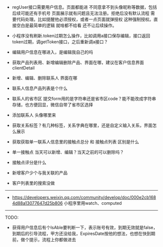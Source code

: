 - regUser接口需要用户信息。页面都能进 不同意拿不到头像昵称等数据，包括后续可能还有手机号 页面展示就有问题且无法注册。拒绝后没有默认流程 需要代码处理。比如提醒他必须授权，或者一点页面就弹授权 这种强制授权。直接空白是最简单的逻辑 就啥都不给看 还不让后续操作。
- 小程序没有刷新.token过期怎么操作，比如调用a接口保存编辑，接口返回token过期，调getToken接口，之后重新调a接口？

- 编辑用户信息在哪进入，是编辑我自己的吗
- 获取产品列表用、新增编辑删除产品、界面在哪，建议在客户信息界面clientDetail
- 新增、编辑、删除联系人 界面在哪
- 联系人信息产品列表是个什么
- 联系人的省市区 提交form用的是字符串还是省市区code？能不能改成字符串存储，也方便回显，微信自带了省市区选择
- 添加联系人 头像哪里来
- 获取关系标签？有几种标签，关系字典在哪里，还是自定义输入关系，界面怎么展示
- 获取获取单一联系人信息里的接触点总分 和 接触点列表 区别是什么
- 单一接触点 当天可以新增、编辑？当天之前的可以删除吗？
- 接触点评分是什么
- 新增客户少个与我关联的产品
- 客户列表里的搜索没做
----------------------------------------------------------------------------
- https://developers.weixin.qq.com/community/develop/doc/000e2cb1684d88a13077647d25b806 小程序里用watch、computed
----------------------------------------------------------------------------
TODO:
- 获得用户信息后有个IsAble要判断一下，表示账号有效，到期无效就是false，到期后的引导流程，甲方还没给我，ExpiresDate按他的想法，也想在快到期前，做个提示，流程上你都做进去